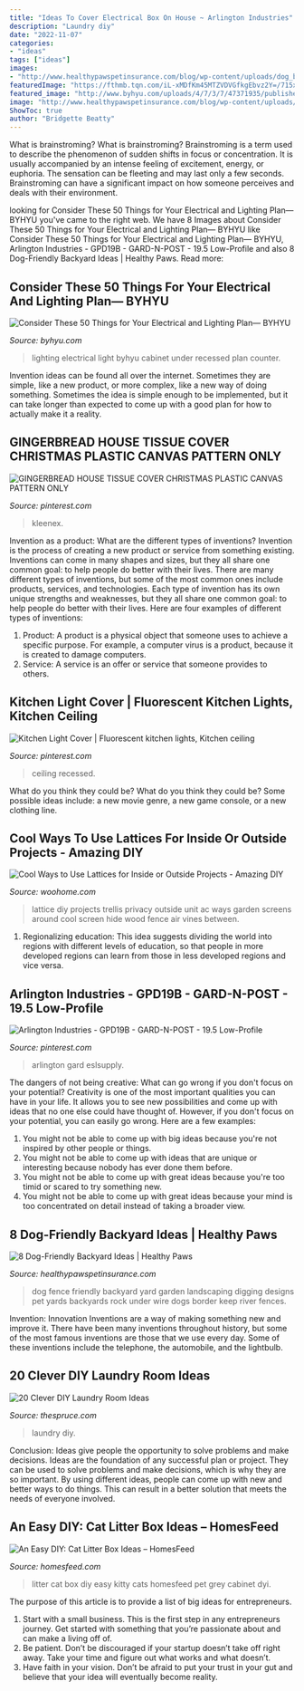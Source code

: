 ```yaml
---
title: "Ideas To Cover Electrical Box On House ~ Arlington Industries"
description: "Laundry diy"
date: "2022-11-07"
categories:
- "ideas"
tags: ["ideas"]
images:
- "http://www.healthypawspetinsurance.com/blog/wp-content/uploads/dog_backyard_fence_digging.jpg"
featuredImage: "https://fthmb.tqn.com/iL-xMDfKm45MTZVDVGfkgEbvz2Y=/715x1071/filters:fill(auto,1)/LaundryRoomMakeoverVintageRevivals11-57704af83df78cb62c8b58e3.jpg"
featured_image: "http://www.byhyu.com/uploads/4/7/3/7/47371935/published/seattle-under-cabinet-receptacles-with-contemporary-recessed-light-trims-spaces-craftsman-and-counter-lighting-west-coast-homes.jpg?1531870113"
image: "http://www.healthypawspetinsurance.com/blog/wp-content/uploads/dog_backyard_fence_digging.jpg"
ShowToc: true
author: "Bridgette Beatty"
---
```



What is brainstroming?
What is brainstroming? Brainstroming is a term used to describe the phenomenon of sudden shifts in focus or concentration. It is usually accompanied by an intense feeling of excitement, energy, or euphoria. The sensation can be fleeting and may last only a few seconds. Brainstroming can have a significant impact on how someone perceives and deals with their environment.

	

		
looking for Consider These 50 Things for Your Electrical and Lighting Plan— BYHYU you've came to the right web. We have 8 Images about Consider These 50 Things for Your Electrical and Lighting Plan— BYHYU like Consider These 50 Things for Your Electrical and Lighting Plan— BYHYU, Arlington Industries - GPD19B - GARD-N-POST - 19.5 Low-Profile and also 8 Dog-Friendly Backyard Ideas | Healthy Paws. Read more:
		
    
## Consider These 50 Things For Your Electrical And Lighting Plan— BYHYU

<img loading=lazy src="http://www.byhyu.com/uploads/4/7/3/7/47371935/published/seattle-under-cabinet-receptacles-with-contemporary-recessed-light-trims-spaces-craftsman-and-counter-lighting-west-coast-homes.jpg?1531870113" onerror="this.onerror=null;this.src='https://tse4.mm.bing.net/th?id=OIP.bckd1mSMWQUfou1ai6QGawHaLH&amp;pid=15.1';" alt="Consider These 50 Things for Your Electrical and Lighting Plan— BYHYU">

_Source: byhyu.com_

>lighting electrical light byhyu cabinet under recessed plan counter. 

	

Invention ideas can be found all over the internet. Sometimes they are simple, like a new product, or more complex, like a new way of doing something. Sometimes the idea is simple enough to be implemented, but it can take longer than expected to come up with a good plan for how to actually make it a reality.

    
## GINGERBREAD HOUSE TISSUE COVER CHRISTMAS PLASTIC CANVAS PATTERN ONLY

<img loading=lazy src="https://i.pinimg.com/originals/0e/f4/1e/0ef41ee6c1d203406738e0681e7cdc51.jpg" onerror="this.onerror=null;this.src='https://tse4.mm.bing.net/th?id=OIP.lqOTlLF6BKUFyFSMrFyCRwHaKK&amp;pid=15.1';" alt="GINGERBREAD HOUSE TISSUE COVER CHRISTMAS PLASTIC CANVAS PATTERN ONLY">

_Source: pinterest.com_

>kleenex. 

	

Invention as a product: What are the different types of inventions?
Invention is the process of creating a new product or service from something existing. Inventions can come in many shapes and sizes, but they all share one common goal: to help people do better with their lives. 
There are many different types of inventions, but some of the most common ones include products, services, and technologies. Each type of invention has its own unique strengths and weaknesses, but they all share one common goal: to help people do better with their lives. 
Here are four examples of different types of inventions: 
1) Product: A product is a physical object that someone uses to achieve a specific purpose. For example, a computer virus is a product, because it is created to damage computers. 
2) Service: A service is an offer or service that someone provides to others.

    
## Kitchen Light Cover | Fluorescent Kitchen Lights, Kitchen Ceiling

<img loading=lazy src="https://i.pinimg.com/736x/b6/d8/f0/b6d8f0c76c1651cdb68f551d2e2dab7b.jpg" onerror="this.onerror=null;this.src='https://tse3.mm.bing.net/th?id=OIP.-01PjwaM24-35fOWg74sXwHaJ3&amp;pid=15.1';" alt="Kitchen Light Cover | Fluorescent kitchen lights, Kitchen ceiling">

_Source: pinterest.com_

>ceiling recessed. 

	

What do you think they could be?
What do you think they could be? Some possible ideas include: a new movie genre, a new game console, or a new clothing line.

    
## Cool Ways To Use Lattices For Inside Or Outside Projects - Amazing DIY

<img loading=lazy src="http://www.woohome.com/wp-content/uploads/2016/07/trellis-and-lattice-around-your-home-06_2.jpg" onerror="this.onerror=null;this.src='https://tse3.mm.bing.net/th?id=OIP.QLeUBOTNheKn99cNRiTB5QHaJ4&amp;pid=15.1';" alt="Cool Ways to Use Lattices for Inside or Outside Projects - Amazing DIY">

_Source: woohome.com_

>lattice diy projects trellis privacy outside unit ac ways garden screens around cool screen hide wood fence air vines between. 

	

1. Regionalizing education: This idea suggests dividing the world into regions with different levels of education, so that people in more developed regions can learn from those in less developed regions and vice versa.

    
## Arlington Industries - GPD19B - GARD-N-POST - 19.5 Low-Profile

<img loading=lazy src="https://i.pinimg.com/736x/61/ed/f8/61edf85bf7ff272763f83b83fbf4b2f1.jpg" onerror="this.onerror=null;this.src='https://tse1.mm.bing.net/th?id=OIP.Qiediu-7LAVd0y5kFsEsTAHaI8&amp;pid=15.1';" alt="Arlington Industries - GPD19B - GARD-N-POST - 19.5 Low-Profile">

_Source: pinterest.com_

>arlington gard eslsupply. 

	

The dangers of not being creative: What can go wrong if you don't focus on your potential?
Creativity is one of the most important qualities you can have in your life. It allows you to see new possibilities and come up with ideas that no one else could have thought of. However, if you don't focus on your potential, you can easily go wrong. Here are a few examples: 
1) You might not be able to come up with big ideas because you're not inspired by other people or things. 
2) You might not be able to come up with ideas that are unique or interesting because nobody has ever done them before. 
3) You might not be able to come up with great ideas because you're too timid or scared to try something new. 
4) You might not be able to come up with great ideas because your mind is too concentrated on detail instead of taking a broader view.

    
## 8 Dog-Friendly Backyard Ideas | Healthy Paws

<img loading=lazy src="http://www.healthypawspetinsurance.com/blog/wp-content/uploads/dog_backyard_fence_digging.jpg" onerror="this.onerror=null;this.src='https://tse3.mm.bing.net/th?id=OIP.AEKNcHXe7hnigL7wYclBewHaHa&amp;pid=15.1';" alt="8 Dog-Friendly Backyard Ideas | Healthy Paws">

_Source: healthypawspetinsurance.com_

>dog fence friendly backyard yard garden landscaping digging designs pet yards backyards rock under wire dogs border keep river fences. 

	

Invention: Innovation
Inventions are a way of making something new and improve it. There have been many inventions throughout history, but some of the most famous inventions are those that we use every day. Some of these inventions include the telephone, the automobile, and the lightbulb.

    
## 20 Clever DIY Laundry Room Ideas

<img loading=lazy src="https://fthmb.tqn.com/iL-xMDfKm45MTZVDVGfkgEbvz2Y=/715x1071/filters:fill(auto,1)/LaundryRoomMakeoverVintageRevivals11-57704af83df78cb62c8b58e3.jpg" onerror="this.onerror=null;this.src='https://tse1.mm.bing.net/th?id=OIP.mUPwdd2g5E6WJftluY7C7AHaLG&amp;pid=15.1';" alt="20 Clever DIY Laundry Room Ideas">

_Source: thespruce.com_

>laundry diy. 

	

Conclusion: Ideas give people the opportunity to solve problems and make decisions.
Ideas are the foundation of any successful plan or project. They can be used to solve problems and make decisions, which is why they are so important. By using different ideas, people can come up with new and better ways to do things. This can result in a better solution that meets the needs of everyone involved.

    
## An Easy DIY: Cat Litter Box Ideas – HomesFeed

<img loading=lazy src="https://homesfeed.com/wp-content/uploads/2015/11/home-made-cat-litter-box-ideas-made-of-grey-plastics-completed-with-cover-and-beige-comfy-rug.jpg" onerror="this.onerror=null;this.src='https://tse4.mm.bing.net/th?id=OIP.TlCWxmsHmGjih8Ta55eQJQHaFj&amp;pid=15.1';" alt="An Easy DIY: Cat Litter Box Ideas – HomesFeed">

_Source: homesfeed.com_

>litter cat box diy easy kitty cats homesfeed pet grey cabinet dyi. 

	

The purpose of this article is to provide a list of big ideas for entrepreneurs.
1. Start with a small business. This is the first step in any entrepreneurs journey. Get started with something that you’re passionate about and can make a living off of.
2. Be patient. Don’t be discouraged if your startup doesn’t take off right away. Take your time and figure out what works and what doesn’t.
3. Have faith in your vision. Don’t be afraid to put your trust in your gut and believe that your idea will eventually become reality.

